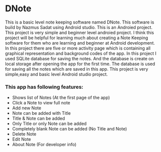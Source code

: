 # DNote
This is a basic level note keeping software named DNote. This software is build by Nazmus Sadat using Android studio. 
This is an Androied project. This project is very simple and beginner level androied project. 
I think this project will be helpful for learning much about creating a Note Keeping software for them who are learning and beginner at Android development.
In this project there are five or more activity page which is containing all graphical representation and background codes of the app.
In this project I used SQLite database for saving the notes. 
And the database is create on local storage after opening the app for the first time. The database is used for saving all the notes which are saved in this app.
This project is very simple,easy and basic level Android studio project.

### This app has following features:
- Shows list of Notes (At the first page of the app)
- Click a Note to view full note
- Add new Note
- Note can be added with Title
- Title & Note can be added
- Only Title or only Note can be added
- Completely blank Note can be added (No Title and Note)
- Delete Note
- Edit Note
- About Note (For developer info)
